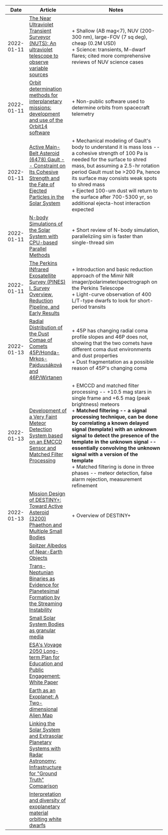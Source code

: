 | Date | Article | Notes | 
| ---- | ---- | ---- |
| 2022-01-11 | [The Near Ultraviolet Transient Surveyor (NUTS): An ultraviolet telescope to observe variable sources](https://arxiv.org/abs/2201.02684) | + Shallow (AB mag<7), NUV (200-300 nm), large-FOV (7 sq deg), cheap (0.2M USD) <br> + Science: transients, M-dwarf flares; cited more comprehensive reviews of NUV science cases |
| 2022-01-11 | [Orbit determination methods for interplanetary missions: development and use of the Orbit14 software](https://arxiv.org/abs/2112.11385) | + Non-public software used to determine orbits from spacecraft telemetry |
| 2022-01-11 | [Active Main-Belt Asteroid (6478) Gault -- Constraint on Its Cohesive Strength and the Fate of Ejected Particles in the Solar System](https://arxiv.org/abs/2112.11582) | + Mechanical modeling of Gault's body to understand it is mass loss -- a cohesive strength of 100 Pa is needed for the surface to shred mass, but assuming a 2.5-hr rotation period Gault must be >200 Pa, hence its surface may consists weak spots to shred mass <br> + Ejected 100-um dust will return to the surface after 700-5300 yr, so additional ejecta-host interaction expected |
| 2022-01-11 | [N-body Simulations of the Solar System with CPU-based Parallel Methods](https://arxiv.org/abs/2112.15079) | + Short review of N-body simulation, paralleliziing sim is faster than single-thread sim |
| 2022-01-11| [The Perkins INfrared Exosatellite Survey (PINES) I. Survey Overview, Reduction Pipeline, and Early Results](https://arxiv.org/abs/2201.01794) | + Introduction and basic reduction approach of the Mimir NIR imager/polarimeter/spectrograph on the Perkins Telescope <br> + Light-curve observation of 400 L/T-type dwarfs to look for short-period transits |
| 2022-01-13 | [Radial Distribution of the Dust Comae of Comets 45P/Honda-Mrkos-Pajduusáková and 46P/Wirtanen](https://arxiv.org/abs/2112.10808) | + 45P has changing radial coma profile slopes and 46P does not, showing that the two comets have different coma dust environments and dust properties <br> + Dust fragmentation as a possible reason of 45P's changing coma |
| 2022-01-13 | [Development of a Very Faint Meteor Detection System based on an EMCCD Sensor and Matched Filter Processing](https://arxiv.org/abs/2112.15507) | + EMCCD and matched filter processing -- +10.5 mag stars in single frame and +6.5 mag (peak brightness) meteors <br> + <strong>Matched filtering -- a signal processing technique, can be done by correlating a known delayed signal (template) with an unknown signal to detect the presence of the template in the unknown signal -- essentially convolving the unknown signal with a version of the template</strong> <br> + Matched filtering is done in three phases -- meteor detection, false alarm rejection, measurement refinement |
| 2022-01-13 | [Mission Design of DESTINY+: Toward Active Asteroid (3200) Phaethon and Multiple Small Bodies](https://arxiv.org/abs/2201.01933) | + Overview of DESTINY+ |
| | [Spitzer Albedos of Near-Earth Objects](https://arxiv.org/abs/1906.07284) |
| | [Trans-Neptunian Binaries as Evidence for Planetesimal Formation by the Streaming Instability](https://arxiv.org/abs/1906.11344) |
| | [Small Solar System Bodies as granular media](https://arxiv.org/abs/1907.02615) |
| | [ESA's Voyage 2050 Long-term Plan for Education and Public Engagement: White Paper](https://arxiv.org/abs/1908.01546) |
| | [Earth as an Exoplanet: A Two-dimensional Alien Map](https://arxiv.org/abs/1908.04350) |
| | [Linking the Solar System and Extrasolar Planetary Systems with Radar Astronomy: Infrastructure for "Ground Truth" Comparison](https://arxiv.org/abs/1908.05171) |
| | [Interpretation and diversity of exoplanetary material orbiting white dwarfs](https://arxiv.org/abs/1908.08047) |
